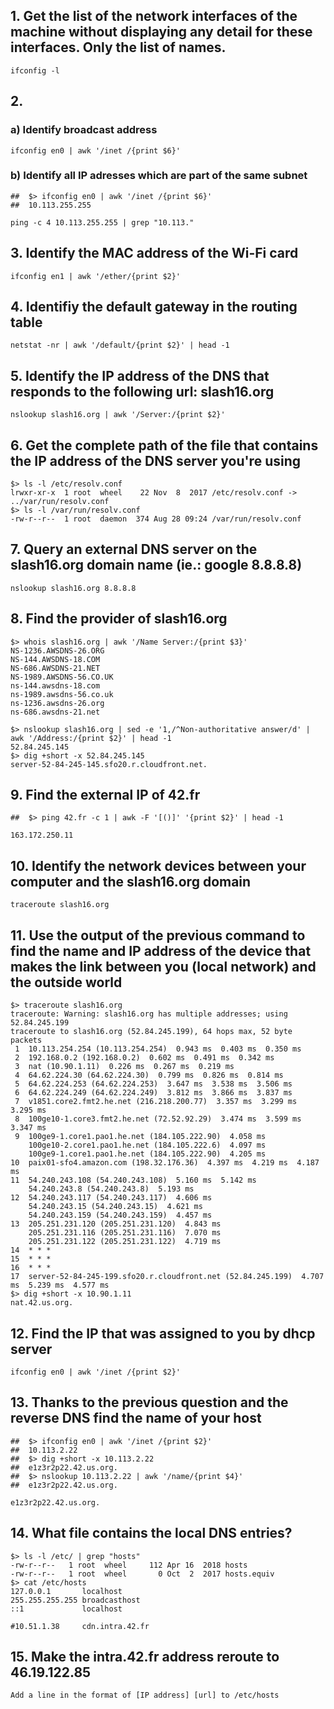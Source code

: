 ## 1. Get the list of the network interfaces of the machine without displaying any detail for these interfaces. Only the list of names.
```
ifconfig -l
```

## 2.
### a) Identify broadcast address
```ifconfig en0 | awk '/inet /{print $6}'```
### b) Identify all IP adresses which are part of the same subnet
```
##	$> ifconfig en0 | awk '/inet /{print $6}'
##	10.113.255.255

ping -c 4 10.113.255.255 | grep "10.113."
```

## 3. Identify the MAC address of the Wi-Fi card
```
ifconfig en1 | awk '/ether/{print $2}'
```

## 4. Identifiy the default gateway in the routing table
```
netstat -nr | awk '/default/{print $2}' | head -1
```

## 5. Identify the IP address of the DNS that responds to the following url: slash16.org
```
nslookup slash16.org | awk '/Server:/{print $2}'
```

## 6. Get the complete path of the file that contains the IP address of the DNS server you're using
```
$> ls -l /etc/resolv.conf
lrwxr-xr-x  1 root  wheel    22 Nov  8  2017 /etc/resolv.conf -> ../var/run/resolv.conf
$> ls -l /var/run/resolv.conf
-rw-r--r--  1 root  daemon  374 Aug 28 09:24 /var/run/resolv.conf
```

## 7. Query an external DNS server on the slash16.org domain name (ie.: google 8.8.8.8)
```
nslookup slash16.org 8.8.8.8
```

## 8. Find the provider of slash16.org
```
$> whois slash16.org | awk '/Name Server:/{print $3}'
NS-1236.AWSDNS-26.ORG
NS-144.AWSDNS-18.COM
NS-686.AWSDNS-21.NET
NS-1989.AWSDNS-56.CO.UK
ns-144.awsdns-18.com
ns-1989.awsdns-56.co.uk
ns-1236.awsdns-26.org
ns-686.awsdns-21.net

$> nslookup slash16.org | sed -e '1,/^Non-authoritative answer/d' | awk '/Address:/{print $2}' | head -1
52.84.245.145
$> dig +short -x 52.84.245.145
server-52-84-245-145.sfo20.r.cloudfront.net.
```

## 9. Find the external IP of 42.fr
```
##	$> ping 42.fr -c 1 | awk -F '[()]' '{print $2}' | head -1

163.172.250.11
```

## 10. Identify the network devices between your computer and the slash16.org domain
```
traceroute slash16.org
```

## 11. Use the output of the previous command to find the name and IP address of the device that makes the link between you (local network) and the outside world
```
$> traceroute slash16.org
traceroute: Warning: slash16.org has multiple addresses; using 52.84.245.199
traceroute to slash16.org (52.84.245.199), 64 hops max, 52 byte packets
 1  10.113.254.254 (10.113.254.254)  0.943 ms  0.403 ms  0.350 ms
 2  192.168.0.2 (192.168.0.2)  0.602 ms  0.491 ms  0.342 ms
 3  nat (10.90.1.11)  0.226 ms  0.267 ms  0.219 ms
 4  64.62.224.30 (64.62.224.30)  0.799 ms  0.826 ms  0.814 ms
 5  64.62.224.253 (64.62.224.253)  3.647 ms  3.538 ms  3.506 ms
 6  64.62.224.249 (64.62.224.249)  3.812 ms  3.866 ms  3.837 ms
 7  v1851.core2.fmt2.he.net (216.218.200.77)  3.357 ms  3.299 ms  3.295 ms
 8  100ge10-1.core3.fmt2.he.net (72.52.92.29)  3.474 ms  3.599 ms  3.347 ms
 9  100ge9-1.core1.pao1.he.net (184.105.222.90)  4.058 ms
    100ge10-2.core1.pao1.he.net (184.105.222.6)  4.097 ms
    100ge9-1.core1.pao1.he.net (184.105.222.90)  4.205 ms
10  paix01-sfo4.amazon.com (198.32.176.36)  4.397 ms  4.219 ms  4.187 ms
11  54.240.243.108 (54.240.243.108)  5.160 ms  5.142 ms
    54.240.243.8 (54.240.243.8)  5.193 ms
12  54.240.243.117 (54.240.243.117)  4.606 ms
    54.240.243.15 (54.240.243.15)  4.621 ms
    54.240.243.159 (54.240.243.159)  4.457 ms
13  205.251.231.120 (205.251.231.120)  4.843 ms
    205.251.231.116 (205.251.231.116)  7.070 ms
    205.251.231.122 (205.251.231.122)  4.719 ms
14  * * *
15  * * *
16  * * *
17  server-52-84-245-199.sfo20.r.cloudfront.net (52.84.245.199)  4.707 ms  5.239 ms  4.577 ms
$> dig +short -x 10.90.1.11
nat.42.us.org.
```

## 12. Find the IP that was assigned to you by dhcp server
```
ifconfig en0 | awk '/inet /{print $2}'
```

## 13. Thanks to the previous question and the reverse DNS find the name of your host
```
##	$> ifconfig en0 | awk '/inet /{print $2}'
##	10.113.2.22
##	$> dig +short -x 10.113.2.22
##	e1z3r2p22.42.us.org.
##	$> nslookup 10.113.2.22 | awk '/name/{print $4}'
##	e1z3r2p22.42.us.org.

e1z3r2p22.42.us.org.
```

## 14. What file contains the local DNS entries?
```
$> ls -l /etc/ | grep "hosts"
-rw-r--r--   1 root  wheel     112 Apr 16  2018 hosts
-rw-r--r--   1 root  wheel       0 Oct  2  2017 hosts.equiv
$> cat /etc/hosts
127.0.0.1       localhost
255.255.255.255 broadcasthost
::1             localhost

#10.51.1.38 	cdn.intra.42.fr
```

## 15. Make the intra.42.fr address reroute to 46.19.122.85
```
Add a line in the format of [IP address] [url] to /etc/hosts
```
